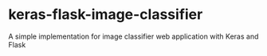 # keras-flask-image-classifier
A simple implementation for image classifier web application with Keras and Flask
